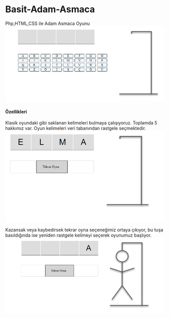 # Basit-Adam-Asmaca
Php,HTML,CSS ile Adam Asmaca Oyunu
![Oyun Resmi](https://github.com/ulusoyomer/Basit-Adam-Asmaca/blob/master/ss/1PNG.PNG)
#### Özellikleri
Klasik oyundaki gibi saklanan kelimeleri bulmaya çalışıyoruz. Toplamda 5 hakkımız var. Oyun kelimeleri veri tabanından rastgele seçmektedir.
![Kazanan Resmi](https://github.com/ulusoyomer/Basit-Adam-Asmaca/blob/master/ss/won.PNG)

Kazansak veya kaybedirsek tekrar oyna seçeneğimiz ortaya çıkıyor, bu tuşa basıldığında ise yeniden rastgele kelimeyi seçerek oyunumuz başlıyor.
![Kaybeden Resmi](https://github.com/ulusoyomer/Basit-Adam-Asmaca/blob/master/ss/lose.PNG)
